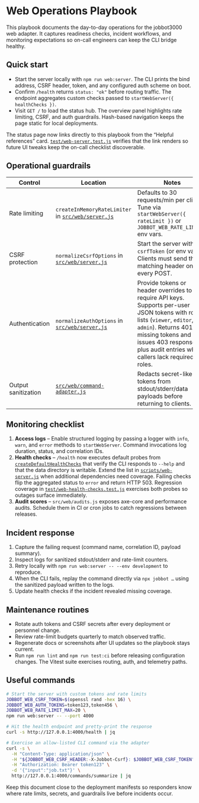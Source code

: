 # Web Operations Playbook

This playbook documents the day-to-day operations for the jobbot3000 web
adapter. It captures readiness checks, incident workflows, and monitoring
expectations so on-call engineers can keep the CLI bridge healthy.

## Quick start

- Start the server locally with `npm run web:server`. The CLI prints the bind
  address, CSRF header, token, and any configured auth scheme on boot.
- Confirm `/health` returns `status: "ok"` before routing traffic. The endpoint
  aggregates custom checks passed to `startWebServer({ healthChecks })`.
- Visit `GET /` to load the status hub. The overview panel highlights rate
  limiting, CSRF, and auth guardrails. Hash-based navigation keeps the page
  static for local deployments.

The status page now links directly to this playbook from the “Helpful
references” card. [`test/web-server.test.js`](../test/web-server.test.js)
verifies that the link renders so future UI tweaks keep the on-call checklist
discoverable.

## Operational guardrails

| Control | Location | Notes |
| --- | --- | --- |
| Rate limiting | `createInMemoryRateLimiter` in [`src/web/server.js`](../src/web/server.js) | Defaults to 30 requests/min per client. Tune via `startWebServer({ rateLimit })` or `JOBBOT_WEB_RATE_LIMIT_*` env vars. |
| CSRF protection | `normalizeCsrfOptions` in [`src/web/server.js`](../src/web/server.js) | Start the server with `csrfToken` (or env vars). Clients must send the matching header on every POST. |
| Authentication | `normalizeAuthOptions` in [`src/web/server.js`](../src/web/server.js) | Provide tokens or header overrides to require API keys. Supports per-user JSON tokens with role lists (`viewer`, `editor`, `admin`). Returns 401 for missing tokens and issues 403 responses plus audit entries when callers lack required roles. |
| Output sanitization | [`src/web/command-adapter.js`](../src/web/command-adapter.js) | Redacts secret-like tokens from stdout/stderr/data payloads before returning to clients. |

## Monitoring checklist

1. **Access logs** – Enable structured logging by passing a logger with `info`,
   `warn`, and `error` methods to `startWebServer`. Command invocations log
   duration, status, and correlation IDs.
2. **Health checks** – `/health` now executes default probes from
   [`createDefaultHealthChecks`](../src/web/health-checks.js) that verify the
   CLI responds to `--help` and that the data directory is writable. Extend the
   list in [`scripts/web-server.js`](../scripts/web-server.js) when additional
   dependencies need coverage. Failing checks flip the aggregated status to
   `error` and return HTTP 503. Regression coverage in
   [`test/web-health-checks.test.js`](../test/web-health-checks.test.js)
   exercises both probes so outages surface immediately.
3. **Audit scores** – `src/web/audits.js` exposes axe-core and performance
   audits. Schedule them in CI or cron jobs to catch regressions between
   releases.

## Incident response

1. Capture the failing request (command name, correlation ID, payload summary).
2. Inspect logs for sanitized stdout/stderr and rate-limit counters.
3. Retry locally with `npm run web:server -- --env development` to reproduce.
4. When the CLI fails, replay the command directly via `npx jobbot …` using the
   sanitized payload written to the logs.
5. Update health checks if the incident revealed missing coverage.

## Maintenance routines

- Rotate auth tokens and CSRF secrets after every deployment or personnel
  change.
- Review rate-limit budgets quarterly to match observed traffic.
- Regenerate docs or screenshots after UI updates so the playbook stays current.
- Run `npm run lint` and `npm run test:ci` before releasing configuration
  changes. The Vitest suite exercises routing, auth, and telemetry paths.

## Useful commands

```bash
# Start the server with custom tokens and rate limits
JOBBOT_WEB_CSRF_TOKEN=$(openssl rand -hex 16) \
JOBBOT_WEB_AUTH_TOKENS=token123,token456 \
JOBBOT_WEB_RATE_LIMIT_MAX=20 \
npm run web:server -- --port 4000

# Hit the health endpoint and pretty-print the response
curl -s http://127.0.0.1:4000/health | jq

# Exercise an allow-listed CLI command via the adapter
curl -s \
  -H "Content-Type: application/json" \
  -H "${JOBBOT_WEB_CSRF_HEADER:-X-Jobbot-Csrf}: $JOBBOT_WEB_CSRF_TOKEN" \
  -H "Authorization: Bearer token123" \
  -d '{"input":"job.txt"}' \
  http://127.0.0.1:4000/commands/summarize | jq
```

Keep this document close to the deployment manifests so responders know where
rate limits, secrets, and guardrails live before incidents occur.
